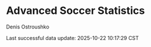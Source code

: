 # Advanced Soccer Statistics
Denis Ostroushko

<!-- gfm -->

Last successful data update: 2025-10-22 10:17:29 CST
